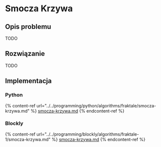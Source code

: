# Smocza Krzywa

## Opis problemu

TODO

## Rozwiązanie

TODO

## Implementacja

### Python

{% content-ref url="../../programming/python/algorithms/fraktale/smocza-krzywa.md" %}
[smocza-krzywa.md](../../programming/python/algorithms/fraktale/smocza-krzywa.md)
{% endcontent-ref %}

### Blockly

{% content-ref url="../../programming/blockly/algorithms/fraktale-1/smocza-krzywa.md" %}
[smocza-krzywa.md](../../programming/blockly/algorithms/fraktale-1/smocza-krzywa.md)
{% endcontent-ref %}
